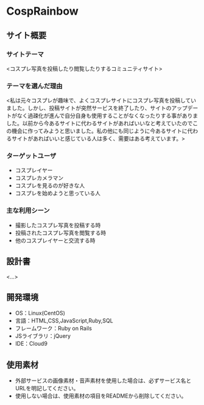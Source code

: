 # CospRainbow

## サイト概要
### サイトテーマ
<コスプレ写真を投稿したり閲覧したりするコミュニティサイト>

### テーマを選んだ理由
<私は元々コスプレが趣味で、よくコスプレサイトにコスプレ写真を投稿していました。しかし、投稿サイトが突然サービスを終了したり、サイトのアップデートがなく過疎化が進んで自分自身も使用することがなくなったりする事がありました。以前から今あるサイトに代わるサイトがあればいいなと考えていたのでこの機会に作ってみようと思いました。私の他にも同じように今あるサイトに代わるサイトがあればいいと感じている人は多く、需要はある考えています。>

### ターゲットユーザ
- コスプレイヤー
- コスプレカメラマン
- コスプレを見るのが好きな人
- コスプレを始めようと思っている人

### 主な利用シーン
- 撮影したコスプレ写真を投稿する時
- 投稿されたコスプレ写真を閲覧する時
- 他のコスプレイヤーと交流する時

## 設計書
<...>

## 開発環境
- OS：Linux(CentOS)
- 言語：HTML,CSS,JavaScript,Ruby,SQL
- フレームワーク：Ruby on Rails
- JSライブラリ：jQuery
- IDE：Cloud9

## 使用素材
- 外部サービスの画像素材・音声素材を使用した場合は、必ずサービス名とURLを明記してください。
- 使用しない場合は、使用素材の項目をREADMEから削除してください。